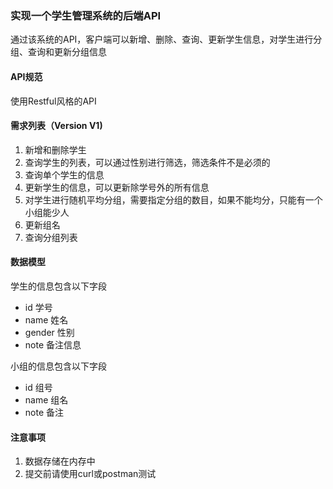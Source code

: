### 实现一个学生管理系统的后端API
通过该系统的API，客户端可以新增、删除、查询、更新学生信息，对学生进行分组、查询和更新分组信息

#### API规范
使用Restful风格的API

#### 需求列表（Version V1)
1. 新增和删除学生
2. 查询学生的列表，可以通过性别进行筛选，筛选条件不是必须的
3. 查询单个学生的信息
4. 更新学生的信息，可以更新除学号外的所有信息
5. 对学生进行随机平均分组，需要指定分组的数目，如果不能均分，只能有一个小组能少人
6. 更新组名
7. 查询分组列表

#### 数据模型
学生的信息包含以下字段
* id 学号
* name 姓名
* gender 性别
* note 备注信息

小组的信息包含以下字段
* id 组号
* name 组名
* note 备注

#### 注意事项
1. 数据存储在内存中
2. 提交前请使用curl或postman测试